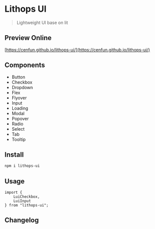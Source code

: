 # Lithops UI
> Lightweight UI base on lit

## Preview Online
[https://cenfun.github.io/lithops-ui/](https://cenfun.github.io/lithops-ui/)
## Components
* Button
* Checkbox
* Dropdown
* Flex
* Flyover
* Input
* Loading
* Modal
* Popover
* Radio
* Select
* Tab
* Tooltip
## Install
```sh
npm i lithops-ui
```
## Usage
```
import {
    LuiCheckbox,
    LuiInput
} from "lithops-ui";

```

## Changelog

